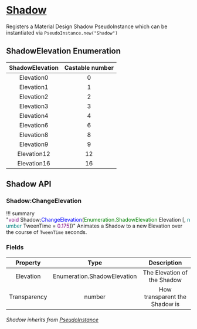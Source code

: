 # [Shadow](https://github.com/RoStrap/RoStrapUI/blob/master/Shadow.lua)

Registers a Material Design Shadow PseudoInstance which can be instantiated via `PseudoInstance.new("Shadow")`

## ShadowElevation Enumeration
|ShadowElevation|Castable number|
|:-:|:-:|
|Elevation0|0|
|Elevation1|1|
|Elevation2|2|
|Elevation3|3|
|Elevation4|4|
|Elevation6|6|
|Elevation8|8|
|Elevation9|9|
|Elevation12|12|
|Elevation16|16|

## Shadow API

### Shadow:ChangeElevation

!!! summary "<span style="color:purple;">void</span>&nbsp;Shadow&colon;<span style="color:blue;">ChangeElevation</span>&lpar;<span style="color:green;">Enumeration</span>&period;<span style="color:green;">ShadowElevation</span>&nbsp;Elevation&nbsp;&lsqb;&comma;&nbsp;<span style="color:teal;">number</span>&nbsp;TweenTime&nbsp;&equals;&nbsp;<span style="color:purple;">0.175</span>&rsqb;&rpar;"
	Animates a Shadow to a new Elevation over the course of `TweenTime` seconds.


### Fields

|Property|Type|Description|
|:-:|:-:|:-:|
|Elevation|Enumeration.ShadowElevation|The Elevation of the Shadow|
|Transparency|number|How transparent the Shadow is|

###### Shadow inherits from [PseudoInstance](https://rostrap.github.io/Libraries/Classes/PseudoInstance/#pseudoinstance-api)
